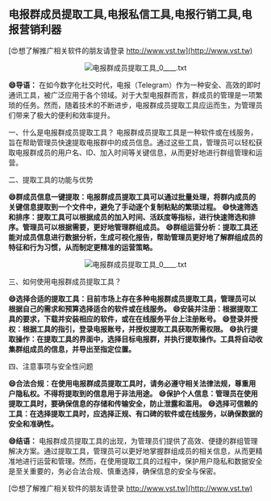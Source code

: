 ## **电报群成员提取工具,电报私信工具,电报行销工具,电报营销利器**

[😍想了解推广相关软件的朋友请登录 http://www.vst.tw](http://www.vst.tw)

 <center><img src="https://vst.tw/MP4/tuiguang/png/7.png" alt="电报群成员提取工具_0____.txt"></center>

**😄导语：**
在如今数字化社交时代，电报（Telegram）作为一种安全、高效的即时通讯工具，被广泛应用于各个领域。对于大型电报群而言，群成员的管理是一项繁琐的任务。然而，随着技术的不断进步，电报群成员提取工具应运而生，为管理员们带来了极大的便利和效率提升。

一、什么是电报群成员提取工具？
电报群成员提取工具是一种软件或在线服务，旨在帮助管理员快速提取电报群中的成员信息。通过这些工具，管理员可以轻松获取电报群成员的用户名、ID、加入时间等关键信息，从而更好地进行群组管理和运营。

二、提取工具的功能与优势

**😄群成员信息一键提取：电报群成员提取工具可以通过批量处理，将群内成员的关键信息提取到一个文件中，避免了手动逐个复制粘贴的繁琐过程。**
**😄快速筛选和排序：提取工具可以根据成员的加入时间、活跃度等指标，进行快速筛选和排序。管理员可以根据需要，更好地管理群组成员。**
**😄群组运营分析：提取工具还能对成员信息进行数据分析，生成可视化报告，帮助管理员更好地了解群组成员的特征和行为习惯，从而制定更精准的运营策略。**

 <center><img src="https://vst.tw/MP4/tuiguang/png/6.png" alt="电报群成员提取工具_0____.txt"></center>

三、如何使用电报群成员提取工具？

**😄选择合适的提取工具：目前市场上存在多种电报群成员提取工具，管理员可以根据自己的需求和预算选择适合的软件或在线服务。**
**😄安装并注册：根据提取工具的要求，下载并安装相应的软件，或在在线服务平台上注册账号。**
**😄登录并授权：根据工具的指引，登录电报账号，并授权提取工具获取所需权限。**
**😄执行提取操作：在提取工具的界面中，选择目标电报群，并执行提取操作。工具将自动收集群组成员的信息，并导出至指定位置。**

四、注意事项与安全性问题

**😄合法合规：在使用电报群成员提取工具时，请务必遵守相关法律法规，尊重用户隐私权。不得将提取到的信息用于非法用途。**
**😄保护个人信息：管理员在使用提取工具时，要确保信息的存储和传输安全，防止泄露和滥用。**
**😄选择可信赖的工具：在选择提取工具时，应选择正规、有口碑的软件或在线服务，以确保数据的安全和准确性。**

**😄结语：**
电报群成员提取工具的出现，为管理员们提供了高效、便捷的群组管理解决方案。通过提取工具，管理员可以更好地掌握群组成员的相关信息，从而更精准地进行运营和管理。然而，在使用提取工具的过程中，保护用户隐私和数据安全是至关重要的，务必合法合规、慎重选择，确保信息的安全与保密。

[😍想了解推广相关软件的朋友请登录 http://www.vst.tw](http://www.vst.tw)



